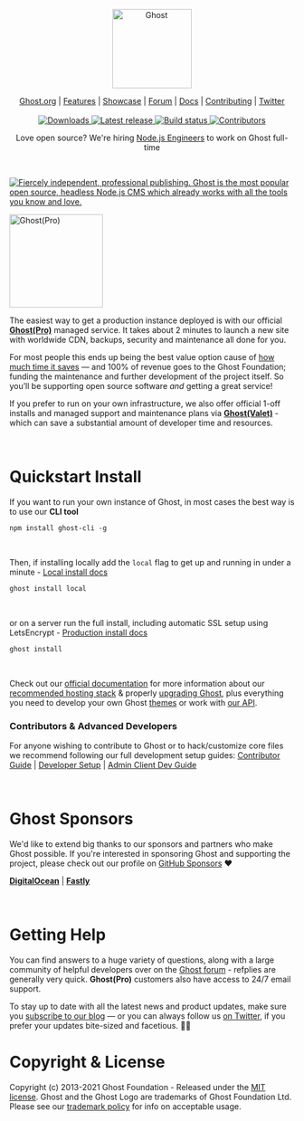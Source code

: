 <p align="center">
  <a href="https://ghost.org/">
    <img src="https://user-images.githubusercontent.com/120485/43974508-b64b2fe8-9cd2-11e8-8e58-707254b8817c.png" width="140px" alt="Ghost" />
  </a>
</p>
<p align="center">
    <a href="https://ghost.org/">Ghost.org</a> |
    <a href="https://ghost.org/features/">Features</a> |
    <a href="https://ghost.org/customers/">Showcase</a> |
    <a href="https://forum.ghost.org">Forum</a> |
    <a href="https://ghost.org/docs/">Docs</a> |
    <a href="https://github.com/TryGhost/Ghost/blob/master/.github/CONTRIBUTING.md">Contributing</a> |
    <a href="https://twitter.com/ghost">Twitter</a>
    <br /><br />
    <a href="https://ghost.org/">
        <img src="https://img.shields.io/badge/downloads-2M-brightgreen.svg" alt="Downloads" />
    </a>
    <a href="https://github.com/TryGhost/Ghost/releases/">
        <img src="https://img.shields.io/github/release/TryGhost/Ghost.svg" alt="Latest release" />
    </a>
    <a href="https://github.com/TryGhost/Ghost/actions">
        <img src="https://github.com/TryGhost/Ghost/workflows/Test%20Suite/badge.svg?branch=main" alt="Build status" />
    </a>
    <a href="https://github.com/TryGhost/Ghost/contributors/">
        <img src="https://img.shields.io/github/contributors/TryGhost/Ghost.svg" alt="Contributors" />
    </a>
</p>
<p align="center">Love open source? We're hiring <a href="https://careers.ghost.org/product-engineer-node-js/">Node.js Engineers</a> to work on Ghost full-time</p>

&nbsp;

<a href="https://ghost.org/"><img src="https://user-images.githubusercontent.com/120485/66918181-f88fdc80-f048-11e9-8135-d9c0e7b35ebc.png" alt="Fiercely independent, professional publishing. Ghost is the most popular open source, headless Node.js CMS which already works with all the tools you know and love." /></a>

<a href="https://ghost.org/pricing/"><img src="https://user-images.githubusercontent.com/120485/43995179-556d7620-9da1-11e8-8410-4b2ba48ea8d0.png" alt="Ghost(Pro)" width="165px" /></a>

The easiest way to get a production instance deployed is with our official **[Ghost(Pro)](https://ghost.org/pricing/)** managed service. It takes about 2 minutes to launch a new site with worldwide CDN, backups, security and maintenance all done for you.

For most people this ends up being the best value option cause of [how much time it saves](https://ghost.org/docs/hosting/) — and 100% of revenue goes to the Ghost Foundation; funding the maintenance and further development of the project itself. So you’ll be supporting open source software *and* getting a great service!

If you prefer to run on your own infrastructure, we also offer official 1-off installs and managed support and maintenance plans via **[Ghost(Valet)](https://valet.ghost.org)** - which can save a substantial amount of developer time and resources.

&nbsp;

# Quickstart Install

If you want to run your own instance of Ghost, in most cases the best way is to use our **CLI tool**

```
npm install ghost-cli -g
```

&nbsp;

Then, if installing locally add the `local` flag to get up and running in under a minute - [Local install docs](https://ghost.org/docs/install/local/)

```
ghost install local
```

&nbsp;

or on a server run the full install, including automatic SSL setup using LetsEncrypt - [Production install docs](https://ghost.org/docs/install/ubuntu/)

```
ghost install
```

&nbsp;

Check out our [official documentation](https://ghost.org/docs/) for more information about our [recommended hosting stack](https://ghost.org/docs/hosting/) & properly [upgrading Ghost](https://ghost.org/docs/update/), plus everything you need to develop your own Ghost [themes](https://ghost.org/docs/themes/) or work with [our API](https://ghost.org/docs/content-api/).

### Contributors & Advanced Developers

For anyone wishing to contribute to Ghost or to hack/customize core files we recommend following our full development setup guides: [Contributor Guide](https://ghost.org/docs/contributing/) | [Developer Setup](https://ghost.org/docs/install/source/) | [Admin Client Dev Guide](https://ghost.org/docs/install/source/#ghost-admin)

&nbsp;

# Ghost Sponsors

We'd like to extend big thanks to our sponsors and partners who make Ghost possible. If you're interested in sponsoring Ghost and supporting the project, please check out our profile on [GitHub Sponsors](https://github.com/sponsors/TryGhost) :heart:

**[DigitalOcean](https://digitalocean.com)** | **[Fastly](https://www.fastly.com/)**

&nbsp;

# Getting Help

You can find answers to a huge variety of questions, along with a large community of helpful developers over on the [Ghost forum](https://forum.ghost.org/) - refplies are generally very quick. **Ghost(Pro)** customers also have access to 24/7 email support.

To stay up to date with all the latest news and product updates, make sure you [subscribe to our blog](https://ghost.org/blog/) — or you can always follow us [on Twitter](https://twitter.com/Ghost), if you prefer your updates bite-sized and facetious. :saxophone::turtle:


# Copyright & License

Copyright (c) 2013-2021 Ghost Foundation - Released under the [MIT license](LICENSE). Ghost and the Ghost Logo are trademarks of Ghost Foundation Ltd. Please see our [trademark policy](https://ghost.org/trademark/) for info on acceptable usage.
